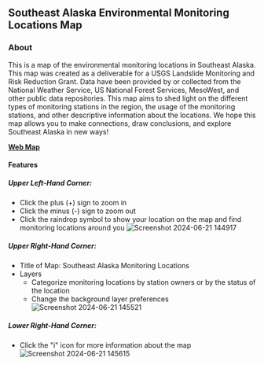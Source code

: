 ## Southeast Alaska Environmental Monitoring Locations Map

### About
This is a map of the environmental monitoring locations in Southeast Alaska. This map was created as a deliverable for a USGS Landslide Monitoring and Risk Reduction Grant. Data have been provided by or collected from the National Weather Service, US National Forest Services, MesoWest, and other public data repositories. This map aims to shed light on the different types of monitoring stations in the region, the usage of the monitoring stations, and other descriptive information about the locations. We hope this map allows you to make connections, draw conclusions, and explore Southeast Alaska in new ways!

**[Web Map](https://sitka-sound-science-center.github.io/monitoring_locations_web_map/#6/57.484/-138.573)**

#### Features
##### Upper Left-Hand Corner:
- Click the plus (+) sign to zoom in
- Click the minus (-) sign to zoom out
- Click the raindrop symbol to show your location on the map and find monitoring locations around you
![Screenshot 2024-06-21 144917](https://github.com/Sitka-Sound-Science-Center/monitoring_locations_web_map/assets/34327238/fbf1f1b9-8c9c-4913-afd4-17cc361beca9)

##### Upper Right-Hand Corner:
- Title of Map: Southeast Alaska Monitoring Locations
- Layers
  - Categorize monitoring locations by station owners or by the status of the location
  - Change the background layer preferences
![Screenshot 2024-06-21 145521](https://github.com/Sitka-Sound-Science-Center/monitoring_locations_web_map/assets/34327238/8d3df160-1c9f-49b2-a56d-7d5e28b6f1d1)

##### Lower Right-Hand Corner:
- Click the "i" icon for more information about the map
![Screenshot 2024-06-21 145615](https://github.com/Sitka-Sound-Science-Center/monitoring_locations_web_map/assets/34327238/77fbf271-7ab5-4d6d-a5bf-15d2c099d421)

